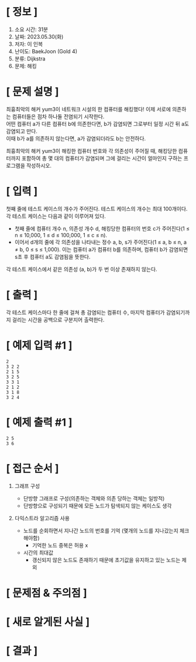 # **[ 정보 ]**
1. 소요 시간: 31분
2. 날짜: 2023.05.30(화)
3. 저자: 이 인복
4. 난이도: BaekJoon (Gold 4)
5. 분류: Dijkstra
6. 문제: 해킹

# **[ 문제 설명 ]**
최흉최악의 해커 yum3이 네트워크 시설의 한 컴퓨터를 해킹했다! 이제 서로에 의존하는 컴퓨터들은 점차 하나둘 전염되기 시작한다.  
어떤 컴퓨터 a가 다른 컴퓨터 b에 의존한다면, b가 감염되면 그로부터 일정 시간 뒤 a도 감염되고 만다.   
이때 b가 a를 의존하지 않는다면, a가 감염되더라도 b는 안전하다.

최흉최악의 해커 yum3이 해킹한 컴퓨터 번호와 각 의존성이 주어질 때, 해킹당한 컴퓨터까지 포함하여 총 몇 대의 컴퓨터가 감염되며 그에 걸리는 시간이 얼마인지 구하는 프로그램을 작성하시오.

# **[ 입력 ]**
첫째 줄에 테스트 케이스의 개수가 주어진다. 테스트 케이스의 개수는 최대 100개이다. 각 테스트 케이스는 다음과 같이 이루어져 있다.

- 첫째 줄에 컴퓨터 개수 n, 의존성 개수 d, 해킹당한 컴퓨터의 번호 c가 주어진다(1 ≤ n ≤ 10,000, 1 ≤ d ≤ 100,000, 1 ≤ c ≤ n).
- 이어서 d개의 줄에 각 의존성을 나타내는 정수 a, b, s가 주어진다(1 ≤ a, b ≤ n, a ≠ b, 0 ≤ s ≤ 1,000). 이는 컴퓨터 a가 컴퓨터 b를 의존하며, 컴퓨터 b가 감염되면 s초 후 컴퓨터 a도 감염됨을 뜻한다.

각 테스트 케이스에서 같은 의존성 (a, b)가 두 번 이상 존재하지 않는다.

# **[ 출력 ]**
각 테스트 케이스마다 한 줄에 걸쳐 총 감염되는 컴퓨터 수, 마지막 컴퓨터가 감염되기까지 걸리는 시간을 공백으로 구분지어 출력한다.

# **[ 예제 입력 #1 ]**
    2
    3 2 2
    2 1 5
    3 2 5
    3 3 1
    2 1 2
    3 1 8
    3 2 4

# **[ 예제 출력 #1 ]**
    2 5
    3 6

# **[ 접근 순서 ]**
1. 그래프 구성
    - 단방향 그래프로 구성(의존하는 객체와 의존 당하는 객체는 일방적)
    - 단방향으로 구성되기 때문에 모든 노드가 탐색되지 않는 케이스도 생각   
 

2. 다익스트라 알고리즘 사용
    - 노드를 순회하면서 지나간 노드의 번호를 기억 (몇개의 노드를 지나갔는지 체크 해야함)
        - 기억한 노드 중복은 허용 x
    - 시간의 최대값
        - 갱신되지 않은 노드도 존재하기 때문에 초기값을 유지하고 있는 노드는 제외

# **[ 문제점 & 주의점 ]**

# **[ 새로 알게된 사실 ]**

# **[ 결과 ]**